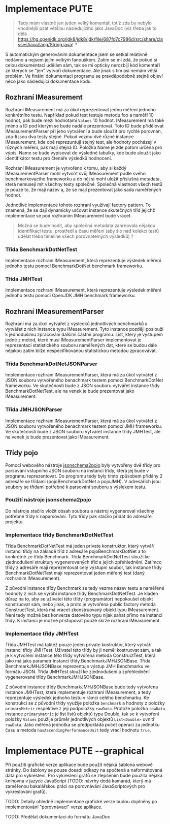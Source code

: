 # Implementace PUTE

> Tady mám vlastně jen jeden velký komentář, totiž zda by nebylo vhodnější psát většinu následujícího jako JavaDoc (viz třeba jak to dělá https://hg.openjdk.org/jdk8/jdk8/jdk/file/687fd7c7986d/src/share/classes/java/lang/String.java) ?

S automatickým generováním dokumentace jsem se setkal relativně nedávno a nejsem jejím velkým fanouškem. Zatím se mi zdá, že pokud si celou dokumentaci udělám sám, tak se mi opticky nerozbíjí kód komentáři ze kterých se "jen" vytvoří dokumentace. Ale jinak s tím asi nemám větší problém. Ve finální dokumentaci programu se pravděpodobně stejně objeví něco jako následující dokumentace kódu.

## Rozhraní IMeasurement
Rozhraní IMeasurement má za úkol reprezentovat jedno měření jednoho konkrétního testu. Například pokud test testuje metodu foo a naměří 10 hodnot, pak bude mezi hodnotami `Values` 10 hodnot. IMeasurement má také jméno a ID pod kterým se bude nadále prezentovat. Toto ID bude přidělovat IMeasurementParser při jeho vytváření a bude sloužit pro rychlé porovnán, zda-li jsou dva testy stejné. Pokud vezmu dvě různé instance IMeasurement, kde obě reprezuntují stejný test, ale hodnoty pocházejí v různých měření, pak mají stejná ID. Položka Name je zde potom určena pro výpis. Name se bude vypisovat do výsledné tabulky, kde bude sloužit jako identifikátor testu pro čtenáře výsledků hodnocení.

Rozhraní IMeasurement je vytvořeno k tomu, aby si každý IMeasurementParser mohl vytvořit svůj IMeasurement podle svého benchmarkovacího frameworku a do něj si mohl uložit příslušná metadata, která nemusejí mít všechny testy společné. Společná vlastnost všech testů je pouze to, že mají název a, že se mají prezentovat jako sada naměřených hodnot.

Jednotlivé implementace tohoto rozhraní využívají factory pattern. To znamená, že se dají dynamicky určovat instance skutečných tříd jejichž implementace se pod rozhraním IMeasurement bude vracet.

> Možná se bude hodit, aby společná metadata zahrnovala nějakou identifikaci testu, prostředí a času měření (aby šlo nad kolekcí testů udělat třeba timeline všech porovnatelných výsledků) ?


### Třída BenchmarkDotNetTest
Implementace rozhraní IMeasurement, která reprezentuje výsledek měření jednoho testu pomocí BenchmarkDotNet benchmark frameworku.

### Třída JMHTest
Implementace rozhraní IMeasurement, která reprezentuje výsledek měření jednoho testu pomocí OpenJDK JMH benchmark frameworku.

## Rozhraní IMeasurementParser
Rozhraní má za úkol vytvářet z výsledků jednotlivých benchmarků a vytvářet z nich instance typu IMeasurement. Tyto instance později poslouží k jednodušímu zpracování dalšími částmi programu. List<IMeasurement>, který je výstupem jedné z metod, které musí IMeasurementParser implementovat je reprezentací statistického souboru naměřených dat, které se budou dále nějakou zatím blíže nespecifikovanou statistickou metodou zpracovávat.

### Třída BenchmarkDotNetJSONParser
Implementace rozhraní IMeasurementParser, která má za úkol vytvářet z JSON souboru vytvořeného benachmark testem pomocí BenchmarkDotNet frameworku. Ve skutečnosti bude z JSON souboru vytvářet instance třídy BenchmarkDotNetTest, ale na venek je bude prezentovat jako IMeasurement.

### Třída JMHJSONParser
Implementace rozhraní IMeasurementParser, která má za úkol vytvářet z JSON souboru vytvořeného benachmark testem pomocí JMH frameworku. Ve skutečnosti bude z JSON souboru vytvářet instance třídy JMHTest, ale na venek je bude prezentovat jako IMeasurement.

## Třídy pojo
Pomocí webového nástroje [jsonschema2pojo](www.jsonschema2pojo.org) byly vytvořeny dvě třídy pro parsování vstupního JSON souboru na instanci třídy, která jej bude v programu reprezentovat. Do programu tedy byly tímto způsobem přidány 2 adresáře se třídami (pojoBenchmarkDotNet a pojoJMH). V adresářích jsou soubory se třídami potřebné k parsování souboru s výslekem testu.

### Použití nástroje jsonschema2pojo
Do nástroje stačilo vložit obsah souboru a nástroj vygeneroval všechny potřebné třídy k naparsování. Tyto třídy pak stačilo přidat do adresáře projektu.

### Implementace třídy BenchmarkDotNetTest
Třída BenchmarkDotNetTest má jeden private konstruktor, který vytváří instanci třídy na základě tříd z adresáře pojoBenchmarkDotNet a to konkrétně ze třídy Benchmark. Třída BenchmarkDotNetTest slouží ke zjednodušení struktury vygenerovaných tříd a jejich zpřehlednění. Zatímco třídy z adresáře mají reprezentovat celý výstupní soubor, tak instance třídy BenchmarkDotNetTest mají reprezentovat jeden měřený test (daný rozhraním IMeasurement).

Z původní instance třídy Benchmark se tedy vezme název testu a naměřené hodnoty z nich se vyrobí instance třídy BenchmarkDotNetTest. Je kladen důraz na to, aby se uživatel této třídy (programátor) nepokoušel objekt konstruovat sám, nebo jinak, a proto je vytvořena public factory metoda ConstructTest, která má vracet zkonstruovaný objekt typu IMeasurement. Není tedy možné bez konverze datového typu nijak sahat přímo na instanci třídy. K instanci je možné přistupovat pouze skrze rozhraní IMeasurement.

### Implementace třídy JMHTest
Třída JMHTest má taktéž pouze jeden private kostruktor, který vytváří instanci třídy JMHTest. Uživatel této třídy by ji neměl kostruovat sám, a tak je k vytvoření instance této třídy vytvořena metoda ConstructTest, která jako má jako parametr instanci třídy BenchmarkJMHJSONBase. Třída BenchmarkJMHJSONBase reprezentuje výstup JMH Benchmarku ve formátu JSON. Třída JMHTest slouží ke zjednodušení a zpřehlednění vygenerované třídy BenchmarkJMHJSONBase.

Z původní instance třídy BenchmarkJMHJSONBase bude tedy vytvořena instance JMHTest, která implementuje rozhraní IMeasurement, a tedy reprezentuje výsledek jednoho testu v rámci celého benchmarku. Ke konstrukci se z původní třídy využije položka `benchmark` a hodnoty z položky `primaryMetric` respektive z její podpoložky `rawData`. Protože položka `rawData` instance `primaryMetric` je list listů objektů typu Double, tak se k vytvoření položky `Values` použije průměr jednotlivých objektů `List<Double>` uvnitř `rawData`. Jako měřená jednotka se předpokládá počet operací za jednotku času a metoda `hasAscendingPerformanceUnit` tedy vrací hodnotu `true`.

# Implementace PUTE --graphical
Při použití grafické verze aplikace bude použit nějaká šablona webové stránky. Do šablony se pouze dosadí odkazy na spočtená a naformátovaná data pro vykreslení. Pro vykreslení grafů se zlepšením bude použita nějaká knihovna v jazyce JavaScript (TODO: návrhy dodá kamarád, který má zaměřenou bakalářskou práci na porovnávání JavaScriptových pro vykreslování grafů).

TODO: Detaily ohledně implementace grafické verze budou doplněny po implementování "porovnávací" verze aplikace.

TODO: Předělat dokumentaci do formátu JavaDoc